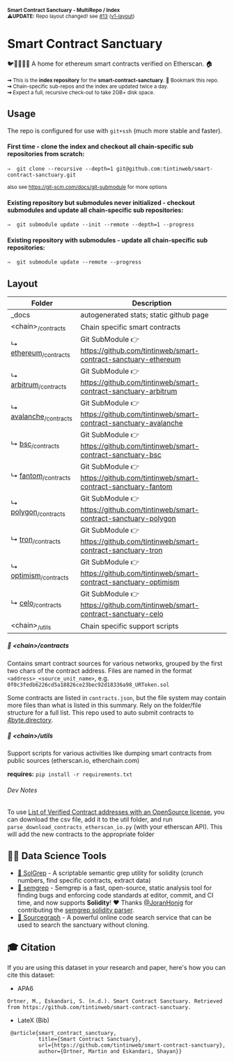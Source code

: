 <sup>
 <b>Smart Contract Sanctuary - MultiRepo / Index</b><br>
 ⚠️<b>UPDATE:</b> Repo layout changed! see <a href="https://github.com/tintinweb/smart-contract-sanctuary/issues/13">#13</a> (<a href="https://github.com/tintinweb/smart-contract-sanctuary/releases/tag/v1">v1-layout</a>)
</sup>

# Smart Contract Sanctuary
🐦🌴🌴🌴🦕 A home for ethereum smart contracts verified on Etherscan. 🏠
<br><br>
<sup>
**⇝** This is the **index repository** for the **smart-contract-sanctuary**. 🔖 Bookmark this repo.<br>
**⇝** Chain-specific sub-repos and the index are updated twice a day.<br>
**⇝** Expect a full, recursive check-out to take 2GB+ disk space.<br>
</sup>

## Usage

The repo is configured for use with `git+ssh` (much more stable and faster).

#### First time - clone the index and checkout all chain-specific sub repositories from scratch:

```console
⇒  git clone --recursive --depth=1 git@github.com:tintinweb/smart-contract-sanctuary.git
```

<sub> also see https://git-scm.com/docs/git-submodule for more options</sub>


#### Existing repository but submodules never initialized - checkout submodules and update all chain-specific sub repositories:

```console
⇒  git submodule update --init --remote --depth=1 --progress
```

#### Existing repository with submodules - update all chain-specific sub repositories:

```console
⇒  git submodule update --remote --progress
```

## Layout

| Folder       | Description   |
| ------------ | ------------- |
| _docs        | autogenerated stats; static github page |
| &lt;chain&gt;<sub>/contracts</sub> | Chain specific smart contracts |
| ↳ [ethereum](https://github.com/tintinweb/smart-contract-sanctuary-ethereum)<sub>/contracts</sub> | Git SubModule 👉 https://github.com/tintinweb/smart-contract-sanctuary-ethereum |
| ↳ [arbitrum](https://github.com/tintinweb/smart-contract-sanctuary-arbitrum)<sub>/contracts</sub> | Git SubModule 👉 https://github.com/tintinweb/smart-contract-sanctuary-arbitrum|
| ↳ [avalanche](https://github.com/tintinweb/smart-contract-sanctuary-avalanche)<sub>/contracts</sub> | Git SubModule 👉 https://github.com/tintinweb/smart-contract-sanctuary-avalanche|
| ↳ [bsc](https://github.com/tintinweb/smart-contract-sanctuary-bsc)<sub>/contracts</sub> | Git SubModule 👉 https://github.com/tintinweb/smart-contract-sanctuary-bsc|
| ↳ [fantom](https://github.com/tintinweb/smart-contract-sanctuary-fantom)<sub>/contracts</sub> | Git SubModule 👉 https://github.com/tintinweb/smart-contract-sanctuary-fantom|
| ↳ [polygon](https://github.com/tintinweb/smart-contract-sanctuary-polygon)<sub>/contracts</sub> | Git SubModule 👉 https://github.com/tintinweb/smart-contract-sanctuary-polygon|
| ↳ [tron](https://github.com/tintinweb/smart-contract-sanctuary-tron)<sub>/contracts</sub> | Git SubModule 👉 https://github.com/tintinweb/smart-contract-sanctuary-tron|
| ↳ [optimism](https://github.com/tintinweb/smart-contract-sanctuary-optimism)<sub>/contracts</sub> | Git SubModule 👉 https://github.com/tintinweb/smart-contract-sanctuary-optimism|
| ↳ [celo](https://github.com/tintinweb/smart-contract-sanctuary-celo)<sub>/contracts</sub> | Git SubModule 👉 https://github.com/tintinweb/smart-contract-sanctuary-celo|
| &lt;chain&gt;<sub>/utils</sub> | Chain specific support scripts |


##### 📂 &lt;chain&gt;/contracts

Contains smart contract sources for various networks, grouped by the first two chars of the contract address.
Files are named in the format `<address>_<source_unit_name>`, e.g. `0f0c3fedb6226cd5a18826ce23bec92d18336a98_URToken.sol`

Some contracts are listed in `contracts.json`, but the file system may contain more files than what is listed in this summary. Rely on the folder/file structure for a full list. 
This repo used to auto submit contracts to [4byte.directory](https://www.4byte.directory/).


##### 📂 &lt;chain&gt;/utils

Support scripts for various activities like dumping smart contracts from public sources (etherscan.io, etherchain.com)

**requires:** `pip install -r requirements.txt`

###### Dev Notes

To use [List of Verified Contract addresses with an OpenSource license](https://etherscan.io/exportData?type=open-source-contract-codes), you can download the csv file, add it to the util folder, and run `parse_download_contracts_etherscan_io.py` (with your etherscan API). This will add the new contracts to the appropriate folder

## 👩‍🔬 Data Science Tools

* [🧠 SolGrep](https://github.com/tintinweb/solgrep) - A scriptable semantic grep utility for solidity (crunch numbers, find specific contracts, extract data)
* [🐞 semgrep](https://semgrep.dev/) - Semgrep is a fast, open-source, static analysis tool for finding bugs and enforcing code standards at editor, commit, and CI time, and now supports **Solidity**! ❤️ Thanks [@JoranHonig](https://github.com/JoranHonig) for contributing the [semgrep solidity parser](https://github.com/JoranHonig/tree-sitter-solidity).
* [🌟 Sourcegraph](https://sourcegraph.com/search?q=context:global+repo:tintinweb/smart-contract-sanctuary*+file:/mainnet/&patternType=literal) - A powerful online code search service that can be used to search the sanctuary without cloning.

## 🎓 Citation

If you are using this dataset in your research and paper, here's how you can cite this dataset: 

- APA6
```
Ortner, M., Eskandari, S. (n.d.). Smart Contract Sanctuary. Retrieved from https://github.com/tintinweb/smart-contract-sanctuary.
```

- LateX (Bib)
```
 @article{smart_contract_sanctuary, 
          title={Smart Contract Sanctuary}, 
          url={https://github.com/tintinweb/smart-contract-sanctuary}, 
          author={Ortner, Martin and Eskandari, Shayan}} 
 ```
